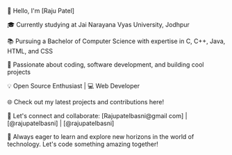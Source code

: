 👋 Hello, I'm [Raju Patel]

🎓 Currently studying at Jai Narayana Vyas University, Jodhpur

📚 Pursuing a Bachelor of Computer Science with expertise in C, C++, Java, HTML, and CSS

🔧 Passionate about coding, software development, and building cool projects

💡 Open Source Enthusiast | 💻 Web Developer

🌐 Check out my latest projects and contributions here!

🤝 Let's connect and collaborate: [Rajupatelbasni@gmail
com] | [@rajupatelbasni] | [@rajupatelbasni]

🌟 Always eager to learn and explore new horizons in the world of technology. Let's code something amazing together!

